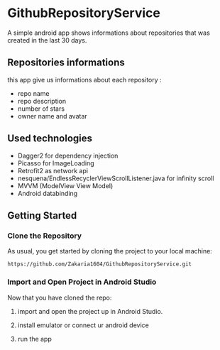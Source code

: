 # GithubRepositoryService
A simple android app shows informations about repositories that was created in the last 30 days.
## Repositories informations
this app give us informations about each repository :
  - repo name
  - repo description
  - number of stars
  - owner name and avatar
## Used technologies
  - Dagger2 for dependency injection
  - Picasso for ImageLoading
  - Retrofit2 as network api
  - nesquena/EndlessRecyclerViewScrollListener.java for infinity scroll
  - MVVM (ModelView View Model) 
  - Android databinding

## Getting Started

### Clone the Repository

As usual, you get started by cloning the project to your local machine:

```
https://github.com/Zakaria1604/GithubRepositoryService.git
```


### Import and Open Project in Android Studio

Now that you have cloned the repo:

1. import and open the project up in Android Studio.

2. install emulator or connect ur android device

3. run the app
